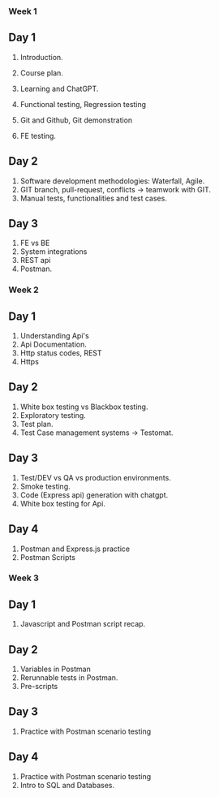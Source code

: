 ### Week 1 

## Day 1

1. Introduction.
2. Course plan.
3. Learning and ChatGPT.

4. Functional testing, Regression testing
5. Git and Github, Git demonstration
6. FE testing.

## Day 2

1. Software development methodologies: Waterfall, Agile.
2. GIT branch, pull-request, conflicts -> teamwork with GIT.
3. Manual tests, functionalities and test cases.

## Day 3

1. FE vs BE
2. System integrations
3. REST api
4. Postman.

### Week 2

## Day 1

1. Understanding Api's
2. Api Documentation.
3. Http status codes, REST
4. Https

## Day 2

1. White box testing vs Blackbox testing.
2. Exploratory testing.
3. Test plan.
4. Test Case management systems -> Testomat.

## Day 3
1. Test/DEV vs QA vs production environments.
2. Smoke testing.
3. Code (Express api) generation with chatgpt.
4. White box testing for Api.

## Day 4

1. Postman and Express.js practice
2. Postman Scripts

### Week 3

## Day 1

1. Javascript and Postman script recap.

## Day 2

1. Variables in Postman
2. Rerunnable tests in Postman.
3. Pre-scripts

## Day 3

1. Practice with Postman scenario testing

## Day 4

1. Practice with Postman scenario testing
1. Intro to SQL and Databases.

